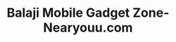 ---
title: "Balaji Mobile Gadget Zone-Nearyouu.com"
url: /satara/balaji-mobile-gadget-zone-nearyouu-com/
shop: Handy
---
